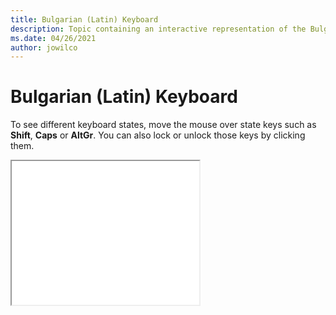 ```yaml
--- 
title: Bulgarian (Latin) Keyboard 
description: Topic containing an interactive representation of the Bulgarian (Latin) Keyboard 
ms.date: 04/26/2021 
author: jowilco 
--- 
```

 
# Bulgarian (Latin) Keyboard 
 
To see different keyboard states, move the mouse over state keys such as **Shift**, **Caps** or **AltGr**. You can also lock or unlock those keys by clicking them. 
 
<iframe src="kbdus_1.html" height="230"></iframe> 
